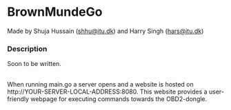 # BrownMundeGo
Made by
Shuja Hussain (shhu@itu.dk) and 
Harry Singh (hars@itu.dk)

<h3> Description </h3>
<p> Soon to be written. </p>
<br/>
When running main.go a server opens and a website is hosted on http://YOUR-SERVER-LOCAL-ADDRESS:8080. This website provides a user-friendly webpage for executing commands towards the OBD2-dongle.
